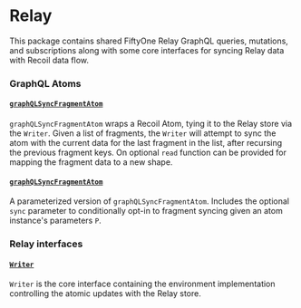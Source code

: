 # Relay

This package contains shared FiftyOne Relay GraphQL queries, mutations, and
subscriptions along with some core interfaces for syncing Relay data with
Recoil data flow.

### GraphQL Atoms

#### [`graphQLSyncFragmentAtom`](./src/graphQLSyncFragmentAtom.ts)

`graphQLSyncFragmentAtom` wraps a Recoil Atom, tying it to the Relay store via
the `Writer`. Given a list of fragments, the `Writer` will attempt to sync the
atom with the current data for the last fragment in the list, after recursing
the previous fragment keys. On optional `read` function can be provided for
mapping the fragment data to a new shape.

#### [`graphQLSyncFragmentAtom`](./src/graphQLSyncFragmentAtom.ts)

A parameterized version of `graphQLSyncFragmentAtom`. Includes the optional
`sync` parameter to conditionally opt-in to fragment syncing given an atom
instance's parameters `P`.

### Relay interfaces

#### [`Writer`](./src/Writer.tsx)

`Writer` is the core interface containing the environment implementation
controlling the atomic updates with the Relay store.
